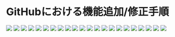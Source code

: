 # GitHubにおける機能追加/修正手順

![](./images/add_or_fix_with_GitHub-PullRequest/WS000000.JPG)
![](./images/add_or_fix_with_GitHub-PullRequest/WS000001.JPG)
![](./images/add_or_fix_with_GitHub-PullRequest/WS000002.JPG)
![](./images/add_or_fix_with_GitHub-PullRequest/WS000003.JPG)
![](./images/add_or_fix_with_GitHub-PullRequest/WS000004.JPG)
![](./images/add_or_fix_with_GitHub-PullRequest/WS000005.JPG)
![](./images/add_or_fix_with_GitHub-PullRequest/WS000006.JPG)
![](./images/add_or_fix_with_GitHub-PullRequest/WS000007.JPG)
![](./images/add_or_fix_with_GitHub-PullRequest/WS000008.JPG)
![](./images/add_or_fix_with_GitHub-PullRequest/WS000009.JPG)
![](./images/add_or_fix_with_GitHub-PullRequest/WS000010.JPG)
![](./images/add_or_fix_with_GitHub-PullRequest/WS000011.JPG)
![](./images/add_or_fix_with_GitHub-PullRequest/WS000012.JPG)
![](./images/add_or_fix_with_GitHub-PullRequest/WS000013.JPG)
![](./images/add_or_fix_with_GitHub-PullRequest/WS000014.JPG)
![](./images/add_or_fix_with_GitHub-PullRequest/WS000015.JPG)
![](./images/add_or_fix_with_GitHub-PullRequest/WS000016.JPG)
![](./images/add_or_fix_with_GitHub-PullRequest/WS000017.JPG)
![](./images/add_or_fix_with_GitHub-PullRequest/WS000018.JPG)
![](./images/add_or_fix_with_GitHub-PullRequest/WS000019.JPG)
![](./images/add_or_fix_with_GitHub-PullRequest/WS000020.JPG)
![](./images/add_or_fix_with_GitHub-PullRequest/WS000021.JPG)
